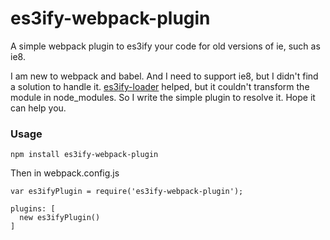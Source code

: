 es3ify-webpack-plugin
=====================

A simple webpack plugin to es3ify your code for old versions of ie, such as ie8.

I am new to webpack and babel. And I need to support ie8, but I didn't find a solution to handle it. [es3ify-loader](https://github.com/sorrycc/es3ify-loader) helped, but it couldn't transform the module in node_modules. So I write the simple plugin to resolve it. Hope it can help you.  

### Usage

```
npm install es3ify-webpack-plugin
```
Then in webpack.config.js

```
var es3ifyPlugin = require('es3ify-webpack-plugin');

plugins: [
  new es3ifyPlugin()
]
```
